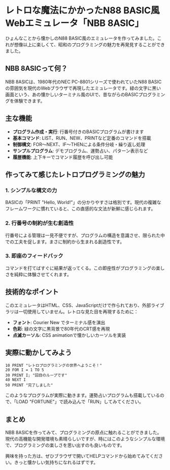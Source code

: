 # レトロな魔法にかかったN88 BASIC風Webエミュレータ「NBB 8ASIC」

ひょんなことから懐かしのN88 BASIC風のエミュレータを作ってみました。これが想像以上に楽しくて、昭和のプログラミングの魅力を再発見することができました。

## NBB 8ASICって何？

NBB 8ASICは、1980年代のNEC PC-8801シリーズで使われていたN88 BASICの雰囲気を現代のWebブラウザで再現したエミュレータです。緑の文字に黒い画面という、あの懐かしいターミナル風のUIで、昔ながらのBASICプログラミングを体験できます。

## 主な機能

- **プログラム作成・実行**: 行番号付きのBASICプログラムが書けます
- **基本コマンド**: LIST、RUN、NEW、PRINTなど定番のコマンドを搭載
- **制御構文**: FOR〜NEXT、IF〜THENによる条件分岐・繰り返し処理
- **サンプルプログラム**: デモプログラム、運勢占い、パターン表示など
- **履歴機能**: 上下キーでコマンド履歴を呼び出し可能

## 作ってみて感じたレトロプログラミングの魅力

### 1. シンプルな構文の力
BASICの「PRINT "Hello, World!"」の分かりやすさは格別です。現代の複雑なフレームワークに慣れていると、この直感的な文法が新鮮に感じられます。

### 2. 行番号の制約が生む創造性
行番号による管理は一見不便ですが、プログラムの構造を意識させ、限られた中での工夫を促します。まさに制約から生まれる創造性です。

### 3. 即座のフィードバック
コマンドを打てばすぐに結果が返ってくる。この即座性がプログラミングの楽しさを純粋に体験させてくれます。

## 技術的なポイント

このエミュレータはHTML、CSS、JavaScriptだけで作られており、外部ライブラリは一切使用していません。レトロな見た目を再現するために：

- **フォント**: Courier New でターミナル感を演出
- **色彩**: 緑の文字に黒背景で80年代のCRT感を再現
- **点滅カーソル**: CSS animationで懐かしいカーソルを実装

## 実際に動かしてみよう

```basic
10 PRINT "レトロプログラミングの世界へようこそ！"
20 FOR I = 1 TO 5
30 PRINT I; "回目のループです"
40 NEXT I
50 PRINT "完了しました"
```

このようなプログラムが実際に動きます。運勢占いプログラムも搭載しているので、「LOAD "FORTUNE"」で読み込んで「RUN」してみてください。

## まとめ

NBB 8ASICを作ってみて、プログラミングの原点に触れることができました。現代の高機能な開発環境も素晴らしいですが、時にはこのようなシンプルな環境で、プログラミングの楽しさを思い出すのも良いものです。

興味を持った方は、ぜひブラウザで開いてHELPコマンドから始めてみてください。きっと懐かしい気持ちになれるはずです。